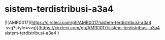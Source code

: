 # sistem-terdistribusi-a3a4

[![AMR0017](https://circleci.com/gh/AMR0017/sistem-terdistribusi-a3a4
.svg?style=svg)](https://circleci.com/gh/AMR0017/sistem-terdistribusi-a3a4
sistem-terdistribusi-a3a4
)

